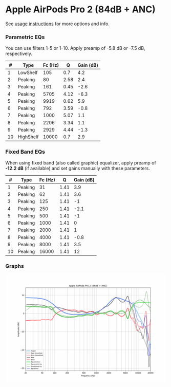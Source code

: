 # Apple AirPods Pro 2 (84dB + ANC)
See [usage instructions](https://github.com/jaakkopasanen/AutoEq#usage) for more options and info.

### Parametric EQs
You can use filters 1-5 or 1-10. Apply preamp of -5.8 dB or -7.5 dB, respectively.

|   # | Type      |   Fc (Hz) |    Q |   Gain (dB) |
|-----|-----------|-----------|------|-------------|
|   1 | LowShelf  |       105 | 0.7  |         4.2 |
|   2 | Peaking   |        80 | 2.58 |         2.4 |
|   3 | Peaking   |       161 | 0.45 |        -2.6 |
|   4 | Peaking   |      5705 | 4.12 |        -6.3 |
|   5 | Peaking   |      9919 | 0.62 |         5.9 |
|   6 | Peaking   |       792 | 3.59 |        -0.8 |
|   7 | Peaking   |      1000 | 5.07 |         1.1 |
|   8 | Peaking   |      2206 | 3.34 |         1.1 |
|   9 | Peaking   |      2929 | 4.44 |        -1.3 |
|  10 | HighShelf |     10000 | 0.7  |         2.9 |

### Fixed Band EQs
When using fixed band (also called graphic) equalizer, apply preamp of **-12.2 dB** (if available) and set gains manually with these parameters.

|   # | Type    |   Fc (Hz) |    Q |   Gain (dB) |
|-----|---------|-----------|------|-------------|
|   1 | Peaking |        31 | 1.41 |         3.9 |
|   2 | Peaking |        62 | 1.41 |         3.6 |
|   3 | Peaking |       125 | 1.41 |        -1   |
|   4 | Peaking |       250 | 1.41 |        -2.1 |
|   5 | Peaking |       500 | 1.41 |        -1   |
|   6 | Peaking |      1000 | 1.41 |         0   |
|   7 | Peaking |      2000 | 1.41 |         1   |
|   8 | Peaking |      4000 | 1.41 |        -0.8 |
|   9 | Peaking |      8000 | 1.41 |         3.5 |
|  10 | Peaking |     16000 | 1.41 |        12   |

### Graphs
![](./Apple%20AirPods%20Pro%202%20(84dB%20+%20ANC).png)
